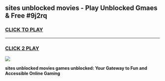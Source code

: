 
## sites unblocked movies - Play Unblocked Gmaes & Free #9j2rq
<h3>
<a href="https://news.freeplayer.one?title=sites_unblocked_movies&ref=24F">CLICK TO PLAY</a></h3>
<hr>

<h3>
<a href="https://news.freeplayer.one?title=sites_unblocked_movies&ref=24F">CLICK 2 PLAY</a>
  
</h3>

<a href="https://news.freeplayer.one?title=sites_unblocked_movies&ref=24F/"><img src="https://clearcache.store/games.png"></a>


**sites unblocked movies games unblocked: Your Gateway to Fun and Accessible Online Gaming**
